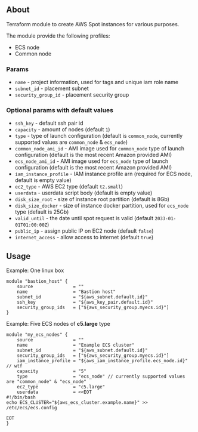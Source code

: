## About

Terraform module to create AWS Spot instances for various purposes. 

The module provide the following profiles:

* ECS node
* Common node

### Params

* `name` - project information, used for tags and unique iam role name 
* `subnet_id` - placement subnet
* `security_group_id` - placement security group

### Optional params with default values

* `ssh_key` - default ssh pair id
* `capacity` - amount of nodes (default `1`) 
* `type` - type of launch configuration (default is `common_node`, currently supported values are `common_node` & `ecs_node`)
* `common_node_ami_id` - AMI image used for `common_node` type of launch configuration (default is the most recent Amazon provided AMI) 
* `ecs_node_ami_id` - AMI image used for `ecs_node` type of launch configuration (default is the most recent Amazon provided AMI)
* `iam_instance_profile` - IAM instance profile arn (required for ECS node, default is empty value)
* `ec2_type` - AWS EC2 type (default `t2.small`)
* `userdata` - userdata script body (default is empty value)
* `disk_size_root` - size of instance root partition (default is 8Gb)
* `disk_size_docker` - size of instance docker partition, used for `ecs_node` type (default is 25Gb)
* `valid_until` - the date until spot request is valid (default `2033-01-01T01:00:00Z`)
* `public_ip` - assign public IP on EC2 node (default `false`)
* `internet_access` - allow access to internet (default `true`)

## Usage

Example: One linux box 
```
module "bastion_host" {
    source               = ""
    name                 = "Bastion host"
    subnet_id            = "${aws_subnet.default.id}"
    ssh_key              = "${aws_key_pair.default.id}"
    security_group_ids   = ["${aws_security_group.myecs.id}"]
}
```

Example: Five ECS nodes of __c5.large__ type
```
module "my_ecs_nodes" {
    source               = ""
    name                 = "Example ECS cluster"
    subnet_id            = "${aws_subnet.default.id}"
    security_group_ids   = ["${aws_security_group.myecs.id}"]
    iam_instance_profile = "${aws_iam_instance_profile.ecs_node.id}" // wtf
    capacity             = "5"
    type                 = "ecs_node" // currently supported values are "common_node" & "ecs_node"
    ec2_type             = "c5.large"
    userdata             = <<EOT
#!/bin/bash
echo ECS_CLUSTER="${aws_ecs_cluster.example.name}" >> /etc/ecs/ecs.config

EOT
}
```